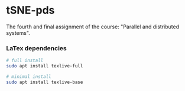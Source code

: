 # tSNE-pds
The fourth and final assignment of the course: "Parallel and distributed systems".

### LaTex dependencies
```bash
# full install
sudo apt install texlive-full

# minimal install
sudo apt install texlive-base
```
